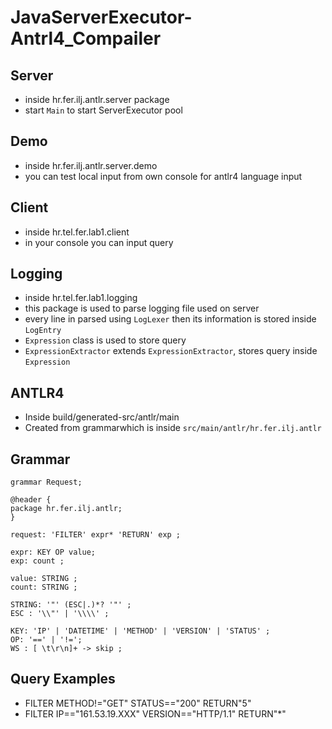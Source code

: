 # JavaServerExecutor-Antrl4_Compailer

## Server
- inside hr.fer.ilj.antlr.server package
- start `Main` to start ServerExecutor pool

## Demo
- inside hr.fer.ilj.antlr.server.demo
- you can test local input from own console for antlr4 language input

## Client
- inside hr.tel.fer.lab1.client
- in your console you can input query

## Logging
- inside hr.tel.fer.lab1.logging
- this package is used to parse logging file used on server
- every line in parsed using `LogLexer` then its information is stored inside `LogEntry`
- `Expression` class is used to store query
- `ExpressionExtractor` extends `ExpressionExtractor`, stores query inside `Expression`

## ANTLR4
- Inside build/generated-src/antlr/main
- Created from grammarwhich is inside `src/main/antlr/hr.fer.ilj.antlr`

## Grammar
```
grammar Request;

@header {
package hr.fer.ilj.antlr; 
}

request: 'FILTER' expr* 'RETURN' exp ;

expr: KEY OP value;
exp: count ;

value: STRING ;
count: STRING ;

STRING: '"' (ESC|.)*? '"' ;
ESC : '\\"' | '\\\\' ; 

KEY: 'IP' | 'DATETIME' | 'METHOD' | 'VERSION' | 'STATUS' ;
OP: '==' | '!=';
WS : [ \t\r\n]+ -> skip ;
```


## Query Examples
- FILTER METHOD!="GET" STATUS=="200" RETURN"5"
- FILTER IP=="161.53.19.XXX" VERSION=="HTTP/1.1" RETURN"*" 
